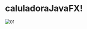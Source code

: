 # caluladoraJavaFX!


![01](https://user-images.githubusercontent.com/74723511/133774319-806d52a2-3169-4394-97ef-f253283f0f8f.png)

